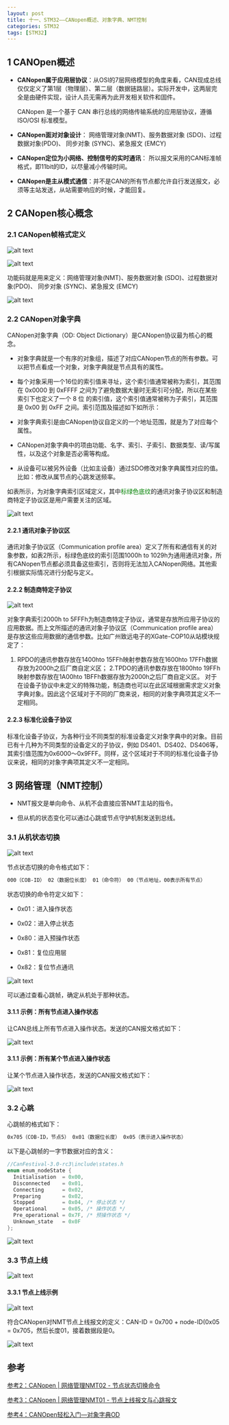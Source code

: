 ```yaml
---
layout: post
title: 十一、STM32——CANopen概述、对象字典、NMT控制
categories: STM32
tags: [STM32]
---
```


## 1 CANOpen概述

- **CANopen属于应用层协议**：从OSI的7层网络模型的角度来看，CAN现成总线仅仅定义了第1层（物理层）、第二层（数据链路层）。实际开发中，这两层完全是由硬件实现，设计人员无需再为此开发相关软件和固件。

  CANopen 是一个基于 CAN 串行总线的网络传输系统的应用层协议，遵循 ISO/OSI 标准模型。

- **CANopen面对对象设计**： 网络管理对象(NMT)、服务数据对象 (SDO)、过程数据对象(PDO)、 同步对象 (SYNC)、紧急报文 (EMCY)

- **CANopen定位为小网络、控制信号的实时通讯**： 所以报文采用的CAN标准帧格式，即11bit的ID，以尽量减小传输时间。

- **CANopen是主从模式通信**：并不是CAN的所有节点都允许自行发送报文，必须等主站发送，从站需要响应的时候，才能回复。

## 2 CANopen核心概念

### 2.1 CANopen帧格式定义

![alt text](/assets/ST/11_CANopen/image/image-8.png)

![alt text](/assets/ST/11_CANopen/image/image.png)

功能码就是用来定义：网络管理对象(NMT)、服务数据对象 (SDO)、过程数据对象(PDO)、 同步对象 (SYNC)、紧急报文 (EMCY)

![alt text](/assets/ST/11_CANopen/image/image-1.png)

### 2.2 CANopen对象字典

CANopen对象字典（OD: Object Dictionary）是CANopen协议最为核心的概念。

- 对象字典就是一个有序的对象组，描述了对应CANopen节点的所有参数。可以把节点看成一个对象，对象字典就是节点具有的属性。

- 每个对象采用一个16位的索引值来寻址，这个索引值通常被称为索引，其范围在 0x0000 到 0xFFFF 之间为了避免数据大量时无索引可分配，所以在某些索引下也定义了一个 8 位 的索引值，这个索引值通常被称为子索引，其范围是 0x00 到 0xFF 之间。索引范围及描述如下如所示：

- 对象字典索引是由CANopen协议自定义的一个地址范围，就是为了对应每个属性。

- CANopen对象字典中的项由功能、名字、索引、子索引、数据类型、读/写属性，以及这个对象是否必需等构成。

- 从设备可以被另外设备（比如主设备）通过SDO修改对象字典属性对应的值。比如：修改从属节点的心跳发送频率。


如表所示，为对象字典索引区域定义，其中<font color="green">标绿色底纹</font>的通讯对象子协议区和制造商特定子协议区是用户需要关注的区域。

![alt text](/assets/ST/11_CANopen/image/image-5.png)

#### 2.2.1 通讯对象子协议区

通讯对象子协议区（Communication profile area）定义了所有和通信有关的对象参数，如表2所示，标绿色底纹的索引范围1000h to 1029h为通用通讯对象，所有CANopen节点都必须具备这些索引，否则将无法加入CANopen网络。其他索引根据实际情况进行分配与定义。

#### 2.2.2 制造商特定子协议

![alt text](/assets/ST/11_CANopen/image/image-6.png)

对象字典索引2000h to 5FFFh为制造商特定子协议，通常是存放所应用子协议的应用数据。而上文所描述的通讯对象子协议区（Communication profile area）是存放这些应用数据的通信参数。比如广州致远电子的XGate-COP10从站模块规定了：
1. RPDO的通讯参数存放在1400hto 15FFh映射参数存放在1600hto 17FFh数据存放为2000h之后厂商自定义区； 2.TPDO的通讯参数存放在1800hto 19FFh映射参数存放在1A00hto 1BFFh数据存放为2000h之后厂商自定义区。 对于在设备子协议中未定义的特殊功能，制造商也可以在此区域根据需求定义对象字典对象。因此这个区域对于不同的厂商来说，相同的对象字典项其定义不一定相同。

#### 2.2.3 标准化设备子协议

标准化设备子协议，为各种行业不同类型的标准设备定义对象字典中的对象。目前已有十几种为不同类型的设备定义的子协议，例如 DS401、DS402、DS406等，其索引值范围为0x6000～0x9FFF。同样，这个区域对于不同的标准化设备子协议来说，相同的对象字典项其定义不一定相同。

## 3 网络管理（NMT控制）

- NMT报文是单向命令、从机不会直接应答NMT主站的指令。

- 但从机的状态变化可以通过心跳或节点守护机制发送到总线。

### 3.1 从机状态切换

![alt text](/assets/ST/11_CANopen/image/image-3.png)

节点状态切换的命令格式如下：

```sh
000（COB-ID） 02（数据位长度） 01（命令符） 00（节点地址，00表示所有节点）
```

状态切换的命令符定义如下：

- 0x01：进入操作状态

- 0x02：进入停止状态

- 0x80：进入预操作状态

- 0x81：复位应用层

- 0x82：复位节点通讯

![alt text](/assets/ST/11_CANopen/image/image-4.png)

可以通过查看心跳帧，确定从机处于那种状态。

#### 3.1.1 示例：所有节点进入操作状态

让CAN总线上所有节点进入操作状态。发送的CAN报文格式如下：

![alt text](/assets/ST/11_CANopen/image/image-9.png)

#### 3.1.1 示例：所有某个节点进入操作状态

让某个节点进入操作状态，发送的CAN报文格式如下：

![alt text](/assets/ST/11_CANopen/image/image-10.png)

### 3.2 心跳

心跳帧的格式如下：

```sh
0x705（COB-ID，节点5） 0x01（数据位长度） 0x05（表示进入操作状态）
```

以下是心跳帧的一字节数据对应的含义：

```c
//CanFestival-3.0-rc3\include\states.h
enum enum_nodeState {
  Initialisation  = 0x00, 
  Disconnected    = 0x01,
  Connecting      = 0x02,
  Preparing       = 0x02,
  Stopped         = 0x04, /* 停止状态 */
  Operational     = 0x05, /* 操作状态 */
  Pre_operational = 0x7F, /* 预操作状态 */
  Unknown_state   = 0x0F
};
```

![alt text](/assets/ST/11_CANopen/image/image-2.png)


### 3.3 节点上线

![alt text](/assets/ST/11_CANopen/image/image-11.png)

#### 3.3.1 节点上线示例

![alt text](/assets/ST/11_CANopen/image/image-12.png)

符合CANopen对NMT节点上线报文的定义：CAN-ID = 0x700 + node-ID(0x05 = 0x705，然后长度01，接着数据段是0。

![alt text](/assets/ST/11_CANopen/image/image-13.png)



## 参考

[参考2：CANopen | 网络管理NMT02 - 节点状态切换命令](https://blog.csdn.net/wallace89/article/details/119930578)

[参考3：CANopen | 网络管理NMT01 - 节点上线报文与心跳报文](https://blog.csdn.net/wallace89/article/details/119190718)

[参考4：CANOpen轻松入门—对象字典OD](https://www.zlg.cn/can/article/detail/id/752.html)